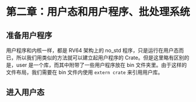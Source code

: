 # 第二章：用户态和用户程序、批处理系统

## 准备用户程序

用户程序和内核一样，都是 RV64 架构上的 no_std 程序，只是运行在用户态而已，所以我们用类似的方法就可以建立起用户程序的 Crate。但是这里略有区别的是，user 是一个库，而其中附带了一些用户程序放在 bin 文件夹里。由于这样的文件布局，我们需要在 bin 文件内使用 `extern crate` 来引用用户库。

## 进入用户态